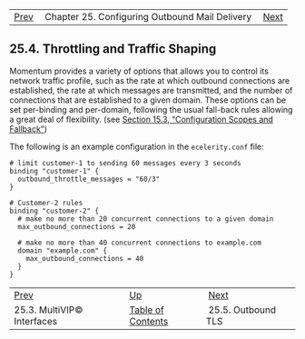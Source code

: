 |     |     |     |
| --- | --- | --- |
| [Prev](outbound_mail.multivip.interfaces)  | Chapter 25. Configuring Outbound Mail Delivery |  [Next](tls_option) |

## 25.4. Throttling and Traffic Shaping

Momentum provides a variety of options that allows you to control its network traffic profile, such as the rate at which outbound connections are established, the rate at which messages are transmitted, and the number of connections that are established to a given domain. These options can be set per-binding and per-domain, following the usual fall-back rules allowing a great deal of flexibility. (see [Section 15.3, “Configuration Scopes and Fallback”](ecelerity.conf.fallback "15.3. Configuration Scopes and Fallback"))

The following is an example configuration in the `ecelerity.conf` file:

```
# limit customer-1 to sending 60 messages every 3 seconds
binding "customer-1" {
  outbound_throttle_messages = "60/3"
}

# Customer-2 rules
binding "customer-2" {
  # make no more than 20 concurrent connections to a given domain
  max_outbound_connections = 20

  # make no more than 40 concurrent connections to example.com
  domain "example.com" {
    max_outbound_connections = 40
  }
}
```

|     |     |     |
| --- | --- | --- |
| [Prev](outbound_mail.multivip.interfaces)  | [Up](outbound_mail) |  [Next](tls_option) |
| 25.3. MultiVIP© Interfaces  | [Table of Contents](index) |  25.5. Outbound TLS |

